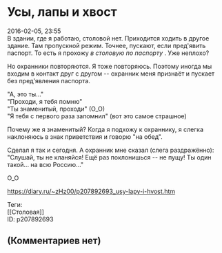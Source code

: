 Усы, лапы и хвост
=================

  
2016-02-05, 23:55  
 В здании, где я работаю, столовой нет. Приходится ходить в другое здание. Там пропускной режим. Точнее, пускают, если пред'явить паспорт. То есть я прохожу  *в столовую по паспорту*  . Уже неплохо?   
   
 Но охранники повторяются. Я тоже повторяюсь. Поэтому иногда мы входим в контакт друг с другом -- охранник меня признаёт и пускает без пред'явления паспорта.   
   
 "А, это ты..."   
 "Проходи, я тебя помню"   
 "Ты знаменитый, проходи" (О\_О)   
 "Я тебя с первого раза запомнил" (вот это самое страшное)   
   
 Почему же я знаменитый? Когда я подхожу к охраннику, я слегка наклоняюсь в знак приветствия и говорю "на обед".   
   
 Сделал я так и сегодня. А охранник мне сказал (слега раздражённо): "Слушай, ты не кланяйся! Ещё раз поклонишься -- не пущу! Ты один такой... на всю Россию..."   
   
 О\_О   
  
<https://diary.ru/~zHz00/p207892693_usy-lapy-i-hvost.htm>  
  
Теги:  
[[Столовая]]  
ID: p207892693  


(Комментариев нет)
------------------